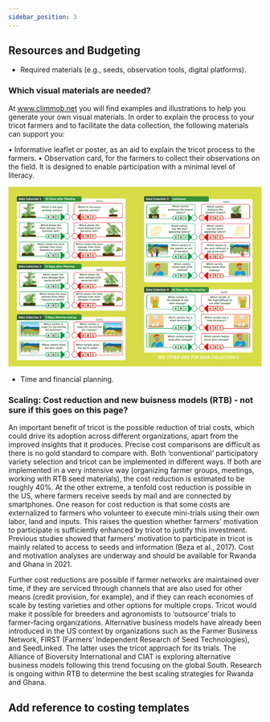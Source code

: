 ```yaml
---
sidebar_position: 3
---
```


## Resources and Budgeting
- Required materials (e.g., seeds, observation tools, digital platforms).

### Which visual materials are needed?

At www.climmob.net you will find examples and illustrations to help you generate your own visual materials. In order to explain the process to your tricot farmers and to facilitate the data collection, the following materials can support you:

• Informative leaflet or poster, as an aid to explain the tricot process to the farmers.
• Observation card, for the farmers to collect their observations on the field. It is designed to enable participation with a minimal level of literacy. 

![Observation sheet for crop variety evaluation](./img/observation_sheet.png)

- Time and financial planning.

### Scaling: Cost reduction and new buisness models (RTB) - not sure if this goes on this page?

An important benefit of tricot is the possible reduction of trial costs, which could drive its adoption across different organizations, apart from the improved insights that it produces. Precise cost comparisons are difficult as there is no gold standard to compare with. Both ‘conventional’ participatory variety selection and tricot can be implemented in different ways. If both are implemented in a very intensive way (organizing farmer groups, meetings, working with RTB seed materials), the cost reduction is estimated to be roughly 40%. At the other extreme, a tenfold cost reduction is possible in the US, where farmers receive seeds by mail and are connected by smartphones. One reason for cost reduction is that some costs are externalized to farmers who volunteer to execute mini-trials using their own labor, land and inputs. This raises the question whether farmers’ motivation to participate is sufficiently enhanced by tricot to justify this investment. Previous studies showed that farmers’
motivation to participate in tricot is mainly related to access to seeds and information (Beza et al., 2017). Cost and motivation analyses are underway and should be available for Rwanda and Ghana in 2021. 

Further cost reductions are possible if farmer networks are maintained over time, if they are serviced through channels that are also used for other means (credit provision, for example), and if they can reach economies of scale by testing varieties and other options for multiple crops. Tricot would make it possible for breeders and agronomists to ‘outsource’ trials to farmer-facing organizations. Alternative business models have already been introduced in the US context by organizations such as the Farmer Business Network, FIRST (Farmers’ Independent Research of Seed Technologies), and SeedLinked. The latter uses the tricot approach for its trials. The Alliance of Bioversity International and CIAT is exploring alternative business models following this trend focusing on the global South. Research is ongoing within RTB to determine the best scaling strategies for Rwanda and Ghana. 

## Add reference to costing templates